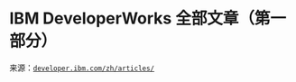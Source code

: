 # IBM DeveloperWorks 全部文章（第一部分）

来源：[`developer.ibm.com/zh/articles/`](https://developer.ibm.com/zh/articles/)